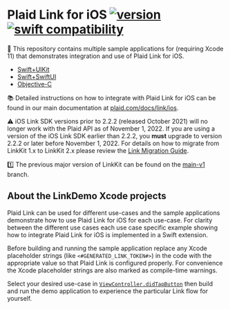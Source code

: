 # Plaid Link for iOS [![version][link-sdk-version]][link-sdk-pod-url] [![swift compatibility][link-sdk-swift-compat]][link-sdk-spi-url]

📱 This repository contains multiple sample applications for (requiring Xcode 11) that demonstrates integration and use of Plaid Link for iOS.
* [Swift+UIKit](LinkDemo-Swift/LinkDemo-Swift-UIKit)
* [Swift+SwiftUI](LinkDemo-Swift/LinkDemo-Swift-SwiftUI)
* [Objective-C](LinkDemo-ObjC)

📚 Detailed instructions on how to integrate with Plaid Link for iOS can be found in our main documentation at [plaid.com/docs/link/ios][link-ios-docs]. 

⚠️ iOS Link SDK versions prior to 2.2.2 (released October 2021) will no longer work with the Plaid API as of November 1, 2022. If you are using a version of the iOS Link SDK earlier than 2.2.2, you **must** upgrade to version 2.2.2 or later before November 1, 2022. For details on how to migrate from LinkKit 1.x to LinkKit 2.x please review the [Link Migration Guide][link-1-2-migration].

1️⃣  The previous major version of LinkKit can be found on the [main-v1][link-main-v1] branch.

## About the LinkDemo Xcode projects

Plaid Link can be used for different use-cases and the sample applications demonstrate how to use Plaid Link for iOS for each use-case.
For clarity between the different use cases each use case specific example showing how to integrate Plaid Link for iOS is implemented in a Swift extension.

Before building and running the sample application replace any Xcode placeholder strings (like `<#GENERATED_LINK_TOKEN#>`) in the code with the appropriate value so that Plaid Link is configured properly. For convenience the Xcode placeholder strings are also marked as compile-time warnings.

Select your desired use-case in [`ViewController.didTapButton`](https://github.com/plaid/plaid-link-ios/search?q=didtapbutton) then build and run the demo application to experience the particular Link flow for yourself.

[link-ios-docs]: https://plaid.com/docs/link/ios
[link-sdk-version]: https://img.shields.io/cocoapods/v/Plaid
[link-sdk-pod-url]: https://cocoapods.org/pods/Plaid
[link-sdk-spi-url]: https://swiftpackageindex.com/plaid/plaid-link-ios
[link-sdk-swift-compat]: https://img.shields.io/endpoint?url=https%3A%2F%2Fswiftpackageindex.com%2Fapi%2Fpackages%2Fplaid%2Fplaid-link-ios%2Fbadge%3Ftype%3Dswift-versions
[link-1-2-migration]: https://plaid.com/docs/link/ios/ios-v2-migration
[link-main-v1]: https://github.com/plaid/plaid-link-ios/tree/main-v1
